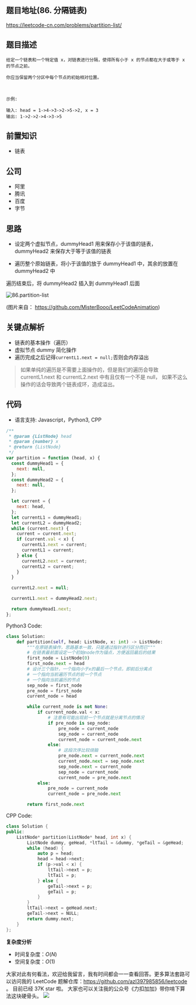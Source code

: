## 题目地址(86. 分隔链表)

https://leetcode-cn.com/problems/partition-list/

## 题目描述

```
给定一个链表和一个特定值 x，对链表进行分隔，使得所有小于 x 的节点都在大于或等于 x 的节点之前。

你应当保留两个分区中每个节点的初始相对位置。

 

示例:

输入: head = 1->4->3->2->5->2, x = 3
输出: 1->2->2->4->3->5

```

## 前置知识

- 链表

## 公司

- 阿里
- 腾讯
- 百度
- 字节

## 思路

- 设定两个虚拟节点，dummyHead1 用来保存小于该值的链表，dummyHead2 来保存大于等于该值的链表

- 遍历整个原始链表，将小于该值的放于 dummyHead1 中，其余的放置在 dummyHead2 中

遍历结束后，将 dummyHead2 插入到 dummyHead1 后面

![86.partition-list](https://p.ipic.vip/gvhme6.gif)

(图片来自： https://github.com/MisterBooo/LeetCodeAnimation)

## 关键点解析

- 链表的基本操作（遍历）
- 虚拟节点 dummy 简化操作
- 遍历完成之后记得`currentL1.next = null;`否则会内存溢出

> 如果单纯的遍历是不需要上面操作的，但是我们的遍历会导致 currentL1.next 和 currentL2.next
> 中有且仅有一个不是 null， 如果不这么操作的话会导致两个链表成环，造成溢出。

## 代码

- 语言支持: Javascript，Python3, CPP

```js
/**
 * @param {ListNode} head
 * @param {number} x
 * @return {ListNode}
 */
var partition = function (head, x) {
  const dummyHead1 = {
    next: null,
  };
  const dummyHead2 = {
    next: null,
  };

  let current = {
    next: head,
  };
  let currentL1 = dummyHead1;
  let currentL2 = dummyHead2;
  while (current.next) {
    current = current.next;
    if (current.val < x) {
      currentL1.next = current;
      currentL1 = current;
    } else {
      currentL2.next = current;
      currentL2 = current;
    }
  }

  currentL2.next = null;

  currentL1.next = dummyHead2.next;

  return dummyHead1.next;
};
```

Python3 Code:

```python
class Solution:
    def partition(self, head: ListNode, x: int) -> ListNode:
        """在原链表操作，思路基本一致，只是通过指针进行区分而已"""
        # 在链表最前面设定一个初始node作为锚点，方便返回最后的结果
        first_node = ListNode(0)
        first_node.next = head
        # 设计三个指针，一个指向小于x的最后一个节点，即前后分离点
        # 一个指向当前遍历节点的前一个节点
        # 一个指向当前遍历的节点
        sep_node = first_node
        pre_node = first_node
        current_node = head

        while current_node is not None:
            if current_node.val < x:
                # 注意有可能出现前一个节点就是分离节点的情况
                if pre_node is sep_node:
                    pre_node = current_node
                    sep_node = current_node
                    current_node = current_node.next
                else:
                    # 这段次序比较烧脑
                    pre_node.next = current_node.next
                    current_node.next = sep_node.next
                    sep_node.next = current_node
                    sep_node = current_node
                    current_node = pre_node.next
            else:
                pre_node = current_node
                current_node = pre_node.next

        return first_node.next
```

CPP Code:

```cpp
class Solution {
public:
    ListNode* partition(ListNode* head, int x) {
        ListNode dummy, geHead, *ltTail = &dummy, *geTail = &geHead;
        while (head) {
            auto p = head;
            head = head->next;
            if (p->val < x) {
                ltTail->next = p;
                ltTail = p;
            } else {
                geTail->next = p;
                geTail = p;
            }
        }
        ltTail->next = geHead.next;
        geTail->next = NULL;
        return dummy.next;
    }
};
```

**复杂度分析**

- 时间复杂度：$O(N)$
- 空间复杂度：$O(1)$

大家对此有何看法，欢迎给我留言，我有时间都会一一查看回答。更多算法套路可以访问我的 LeetCode 题解仓库：https://github.com/azl397985856/leetcode 。 目前已经 37K star 啦。
大家也可以关注我的公众号《力扣加加》带你啃下算法这块硬骨头。
![](https://p.ipic.vip/vocldc.jpg)
